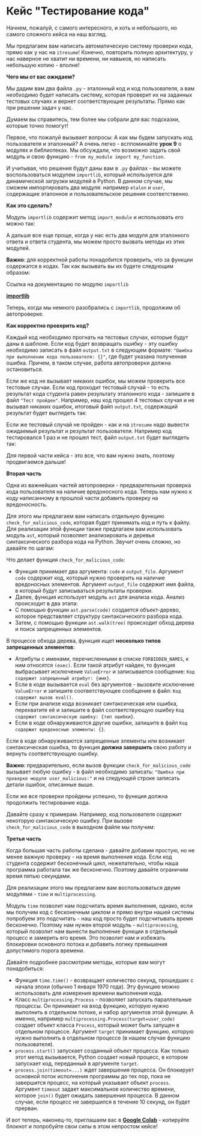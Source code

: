 # Кейс "Тестирование кода"

Начнем, пожалуй, с самого интересного, и хоть и небольшого, но самого сложного кейса на наш взгляд.

Мы предлагаем вам написать автоматическую систему проверки кода, прямо как у нас на `itresume`! Конечно, повторить полную архитектуру, у нас наверное не хватит ни времени, ни навыков, но написать небольшую копию - вполне!

**Чего мы от вас ожидаем?**

Мы дадим вам два файла `.py` - эталонный код и код пользователя, а вам необходимо будет написать систему, которая проверит их на заданных тестовых случаях и вернет соответствующие результаты. Прямо как при решении задач у нас.

Думаем вы справитесь, тем более мы собрали для вас подсказки, которые точно помогут!

Первое, что пожалуй вызывает вопросы: А как мы будем запускать код пользователя и эталонный? А очень легко - всппоминайте **урок 9** о модулях и библиотеках. Мы обсуждали, что возможно задать свой модуль и свою функцию - `from my_module import my_function`.

И учитывая, что решения будут даны вам в `.py` файлах - вы можете воспользоваться модулем `importlib`, который используется для динамической загрузки модулей в Python. В данном случае, мы сможем импортировать два модуля: например `etalon` и `user`, содержащие эталонное и пользовательское решения соответственно.

**Как это сделать?**

Модуль `importlib` содержит метод `import_module` и использовать его можно так:

А дальше все еще проще, когда у нас есть два модуля для эталонного ответа и ответа студента, мы можем просто вызвать методы из этих модулей.

**Важно**: для корректной работы понадобится проверить, что за функции содержатся в кодах. Так как вызывать вы их будете следующим образом:

Ссылка на документацию по модулю `importlib`

[**importlib**](https://docs.python.org/3/library/importlib.html)

Теперь, когда мы немного разобрались с `importlib`, продолжим об автопроверке.

**Как корректно проверить код?**

Каждый код необходимо прогнать на тестовых случах, которые будут даны в шаблоне. Если код будет возвращать ошибку - эту ошибку необходимо записать в файл `output.txt` в следующем формате: `"Ошибка при выполнении кода пользователя: {}"`, где будет указана полученная ошибка. Причем, в таком случае, работа автопроверки должна остановиться.

Если же код не вызывает никаких ошибок, мы можем проверить все тестовые случаи. Если код проходит тестовый случай - то есть результат кода студента равен результату эталонного кода - запишите в файл `"Тест пройден"`. Например, наш код прошел 4 тестовых случая и не вызывал никаких ошибок, итоговый файл `output.txt`, содержащий результат будет выглядеть так:

Если же тестовый случай не пройден - как и на `itresume` надо вывести ожидаемый результат и результат пользователя. Например код тестировался 1 раз и не прошел тест, файл `output.txt` будет выглядеть так:

Для первой части кейса - это все, что вам нужно знать, поэтому продвигаемся дальше!

**Вторая часть**

Одна из важнейших частей автопроверки - предварительная проверка кода пользователя на наличие вредоносного кода. Теперь нам нужно к коду написанному в прошлой части добавить проверку на вредоносность.

Для этого мы предлагаем вам написать отдельную функцию `check_for_malicious_code`, которая будет принимать код и путь к файлу. Для реализации этой функции также предлагаем вам использовать модуль `ast`, который позволяет анализировать и деревья синтаксического разбора кода на Python. Звучит очень сложно, но давайте по шагам:

Что делает функция `check_for_malicious_code`:

- Функция принимает два аргумента: `code` и `output_file`. Аргумент `code` содержит код, который нужно проверить на наличие вредоносных элементов. Аргумент `output_file` содержит имя файла, в который будут записываться результаты проверки.
- Далее, функция использует модуль `ast` для анализа кода. Анализ происходит в два этапа:
- С помощью функции `ast.parse(code)` создается объект-дерево, которое представляет структуру синтаксического разбора кода.
- Затем, с помощью функции `ast.walk(tree)` происходит обход дерева и поиск запрещенных элементов.

В процессе обхода дерева, функция ищет **несколько типов запрещенных элементов**:

- Атрибуты с именами, перечисленными в списке `FORBIDDEN_NAMES`, к ним относятся `(exec)`. Если такой атрибут найден, то функция выбрасывает исключение `ValueError` и записывается сообщение: `Код содержит запрещенный атрибут: {имя}`.
- Если в коде вызывается `eval` без аргументов - вызовите исключение `ValueError` и запишите соответствующее сообщение в файл: `Код содержит вызов eval()`.
- Если при анализе кода возникает синтаксическая или ошибка, перехватите её и запишите в файл соответствующую ошибку `Код содержит синтаксическую ошибку: {тип ошибки}`.
- Если в коде обнаруживаются другие ошибки, запишите в файл `Код содержит вредоносные элементы: {}`.

Если в коде обнаруживаются запрещенные элементы или возникает синтаксическая ошибка, то функция **должна завершить** свою работу и вернуть соответствующую ошибку.

**Важно**: предварительно, если вызов функции `check_for_malicious_code` вызывает любую ошибку - в файл необходимо записать: `"Ошибка при проверке модуля user_malicious:"` и на следующей строке записать детали ошибок, описанные выше.

Если же все проверки пройдены успешно, то функция должна продолжить тестирование кода.

Давайте сразу к примерам. Например, код пользователя содержит некоторую синтаксическую ошибку. При вызове `check_for_malicious_code` в выходном файле мы получим:

**Третья часть**

Когда большая часть работы сделана - давайте добавим простую, но не менее важную проверку - на время выполнения кода. Если код студента содержит бесконечный цикл, нежелательно, чтобы наша программа работала так же бесконечно. Поэтому давайте ограничим время пятью секундами.

Для реализации этого мы предлагаем вам воспользоваться двумя модулями - `time` и `multiprocessing`.

Модуль `time` позволит нам подсчитать время выполнения, однако, если мы получим код с бесконечным циклом и прямо внутри нашей системы попробуем это подсчитать - наш код просто будет подсчитывать время бесконечно. Поэтому нам нужен второй модуль - `multiprocessing`, который позволит нам вынести выполнение функции в отдельный процесс и замерить его время. Это позволит нам и избежать блокировки основного потока и добавить логику превышения допустимого порога времени.

Давайте подробнее рассмотрим методы, которые вам могут понадобиться:

- Функция `time.time()` - возвращает количество секунд, прошедших с начала эпохи (обычно 1 января 1970 года). Эту функцию можно использовать для измерения времени выполнения кода.
- Класс `multiprocessing.Process` - позволяет запускать параллельные процессы. Он принимает на вход функцию, которую нужно выполнить в отдельном потоке, и набор аргументов этой функции. А именно, например `multiprocessing.Process(target=user_code)` создает объект класса `Process`, который может быть запущен в отдельном процессе. Аргумент `target` принимает функцию, которую нужно выполнить в отдельном процессе (в нашем случае функцию пользователя).
- `process.start()` запускает созданный объект процесса. Как только этот метод вызывается, Python создает новый процесс, в котором запускает код, переданный в аргументе `target`.
- `process.join(timeout=...)` ждет завершения процесса. Он блокирует основной поток исполнения программы до тех пор, пока не завершится процесс, на который указывает объект `process`. Аргумент `timeout` задает максимальное количество времени, которое `join()` будет ожидать завершения процесса. В данном случае, если процесс не завершился в течение 10 секунд, он будет прерван.

И вот теперь, наконец-то, приглашаем вас в [**Google Colab**](https://colab.research.google.com/drive/1Dw_H7TbCcx2pa7d8_iW3bB0EvxaGstWv?usp=sharing) - копируйте блокнот и попробуйте свои силы в этом непростом кейсе!
